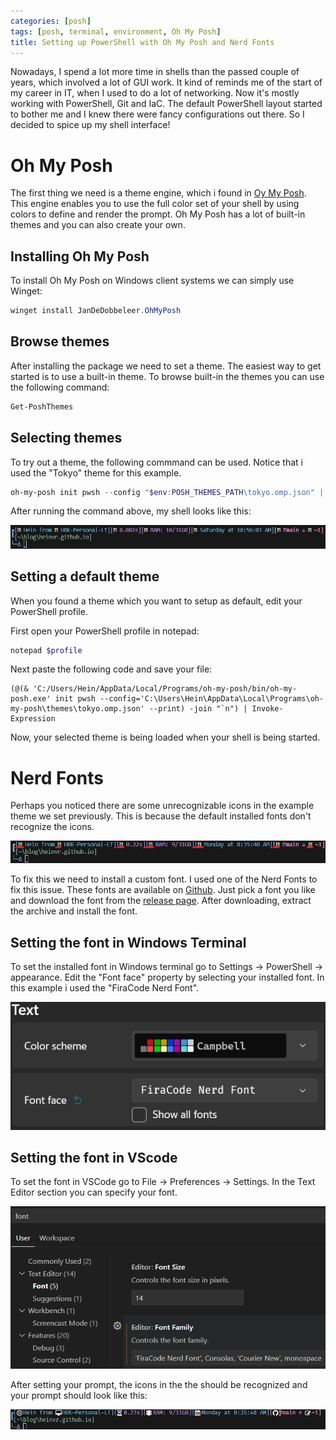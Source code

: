 ```yaml
---
categories: [posh]
tags: [posh, terminal, environment, Oh My Posh]
title: Setting up PowerShell with Oh My Posh and Nerd Fonts
---
```


Nowadays, I spend a lot more time in shells than the passed couple of years, which involved a lot of GUI work. It kind of reminds me of the start of my career in IT, when I used to do a lot of networking. Now it's mostly working with PowerShell, Git and IaC. The default PowerShell layout started to bother me and I knew there were fancy configurations out there. So I decided to spice up my shell interface!

# Oh My Posh
The first thing we need is a theme engine, which i found in [Oy My Posh](https://ohmyposh.dev/). This engine enables you to use the full color set of your shell by using colors to define and render the prompt. Oh My Posh has a lot of built-in themes and you can also create your own.

## Installing Oh My Posh
To install Oh My Posh on Windows client systems we can simply use Winget:

```powershell
winget install JanDeDobbeleer.OhMyPosh
```

## Browse themes
After installing the package we need to set a theme. The easiest way to get started is to use a built-in theme. To browse built-in the themes you can use the following command:

```powershell
Get-PoshThemes
```

## Selecting themes
To try out a theme, the following commmand can be used. Notice that i used the "Tokyo" theme for this example.
```powershell
oh-my-posh init pwsh --config "$env:POSH_THEMES_PATH\tokyo.omp.json" | Invoke-Expression
```

After running the command above, my shell looks like this:

![](https://github.com/HeinvR/heinvr.github.io/blob/main/_posts/img/TokyoThemeNoFont.png?raw=true)

## Setting a default theme
When you found a theme which you want to setup as default, edit your PowerShell profile.

First open your PowerShell profile in notepad:
```powershell
notepad $profile
```

Next paste the following code and save your file:

```
(@(& 'C:/Users/Hein/AppData/Local/Programs/oh-my-posh/bin/oh-my-posh.exe' init pwsh --config='C:\Users\Hein\AppData\Local\Programs\oh-my-posh\themes\tokyo.omp.json' --print) -join "`n") | Invoke-Expression
```
Now, your selected theme is being loaded when your shell is being started.

# Nerd Fonts
Perhaps you noticed there are some unrecognizable icons in the example theme we set previously. This is because the default installed fonts don't recognize the icons. 

![](https://github.com/HeinvR/heinvr.github.io/blob/main/_posts/img/TokyoThemeErrorFont.png?raw=true)

To fix this we need to install a custom font. I used one of the Nerd Fonts to fix this issue. These fonts are available on [Github](https://github.com/ryanoasis/nerd-fonts). Just pick a font you like and download the font from the [release page](https://github.com/ryanoasis/nerd-fonts/releases). After downloading, extract the archive and install the font.

## Setting the font in Windows Terminal

To set the installed font in Windows terminal go to Settings -> PowerShell -> appearance. Edit the "Font face" property by selecting your installed font. In this example i used the "FiraCode Nerd Font".

![](https://github.com/HeinvR/heinvr.github.io/blob/main/_posts/img/WindowsTerminalFont.png?raw=true)

## Setting the font in VScode

To set the font in VSCode go to File -> Preferences -> Settings. In the Text Editor section you can specify your font.

![](https://github.com/HeinvR/heinvr.github.io/blob/main/_posts/img/VScodefont.png?raw=true)

After setting your prompt, the icons in the the should be recognized and your prompt should look like this:

![](https://github.com/HeinvR/heinvr.github.io/blob/main/_posts/img/TokyoThemeFont.png?raw=true)